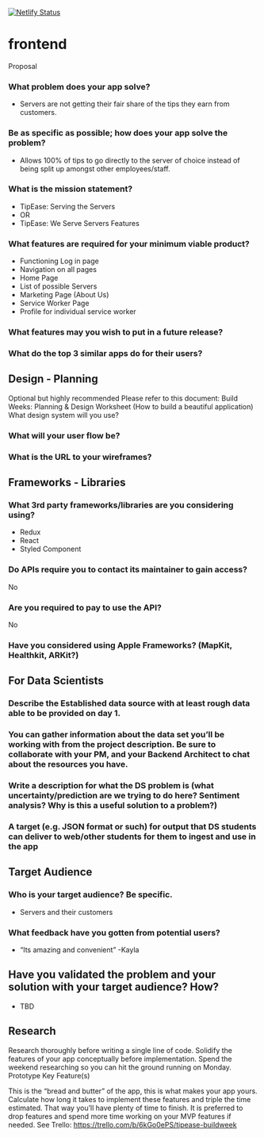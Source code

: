[![Netlify Status](https://api.netlify.com/api/v1/badges/62b7b37c-5df1-4507-a6fc-c573d014d73b/deploy-status)](https://app.netlify.com/sites/tipsease-bw/deploys)

# frontend

Proposal

### What problem does your app solve?

* Servers are not getting their fair share of the tips they earn from customers. 

### Be as specific as possible; how does your app solve the problem?
* Allows 100% of tips to go directly to the server of choice instead of being split up amongst other employees/staff. 
### What is the mission statement?
* TipEase: Serving the Servers 
* OR
* TipEase: We Serve Servers 
Features

### What features are required for your minimum viable product?
* Functioning Log in page
* Navigation on all pages 
* Home Page 
* List of possible Servers 
* Marketing Page (About Us)
* Service Worker Page
* Profile for individual service worker  


### What features may you wish to put in a future release?


### What do the top 3 similar apps do for their users?


## Design - Planning

Optional but highly recommended Please refer to this document:
Build Weeks: Planning & Design Worksheet (How to build a beautiful application)
What design system will you use?


### What will your user flow be?


### What is the URL to your wireframes?


## Frameworks - Libraries

### What 3rd party frameworks/libraries are you considering using?
* Redux
* React
* Styled Component 


### Do APIs require you to contact its maintainer to gain access?
No
### Are you required to pay to use the API?
No
### Have you considered using Apple Frameworks? (MapKit, Healthkit, ARKit?)


## For Data Scientists

### Describe the Established data source with at least rough data able to be provided on day 1.


### You can gather information about the data set you’ll be working with from the project description. Be sure to collaborate with your PM, and your Backend Architect to chat about the resources you have.


### Write a description for what the DS problem is (what uncertainty/prediction are we trying to do here? Sentiment analysis? Why is this a useful solution to a problem?)


### A target (e.g. JSON format or such) for output that DS students can deliver to web/other students for them to ingest and use in the app


## Target Audience

### Who is your target audience? Be specific.
* Servers and their customers 
### What feedback have you gotten from potential users?
* “Its amazing and convenient”
-Kayla  


## Have you validated the problem and your solution with your target audience? How?

* TBD

## Research

Research thoroughly before writing a single line of code. Solidify the features of your app conceptually before implementation. Spend the weekend researching so you can hit the ground running on Monday.
Prototype Key Feature(s)

This is the “bread and butter” of the app, this is what makes your app yours. Calculate how long it takes to implement these features and triple the time estimated. That way you’ll have plenty of time to finish. It is preferred to drop features and spend more time working on your MVP features if needed.
	See Trello: https://trello.com/b/6kGo0ePS/tipease-buildweek 
